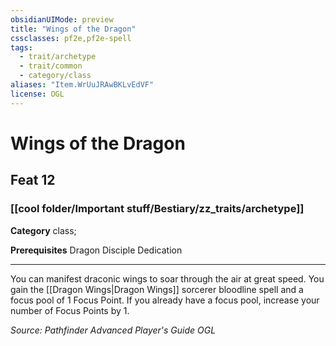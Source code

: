 ```yaml
---
obsidianUIMode: preview
title: "Wings of the Dragon"
cssclasses: pf2e,pf2e-spell
tags:
  - trait/archetype
  - trait/common
  - category/class
aliases: "Item.WrUuJRAwBKLvEdVF"
license: OGL
---
```

# Wings of the Dragon
## Feat 12
### [[cool folder/Important stuff/Bestiary/zz_traits/archetype]]

**Category** class; 



**Prerequisites** Dragon Disciple Dedication
* * *
You can manifest draconic wings to soar through the air at great speed. You gain the [[Dragon Wings|Dragon Wings]] sorcerer bloodline spell and a focus pool of 1 Focus Point. If you already have a focus pool, increase your number of Focus Points by 1.

*Source: Pathfinder Advanced Player's Guide*
*OGL*